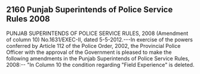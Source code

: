 ## 2160 Punjab Superintends of Police Service Rules 2008
PUNJAB SUPERINTENDS OF POLICE
SERVICE RULES, 2008
(Amendment of column 10)
No.1631/EXEC-II, dated 5-5-2012.---In exercise of the powers conferred by Article 112 of the Police Order, 2002, the Provincial Police Officer with the approval of the Government is pleased to make the following amendments in the Punjab Superintends of Police Service Rules, 2008:--
"In Column 10 the condition regarding "Field Experience" is deleted.

